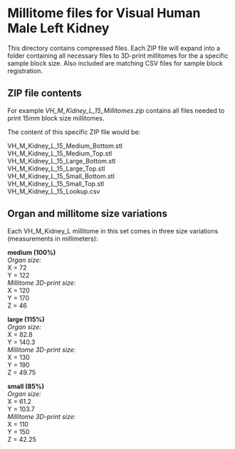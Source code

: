# Millitome files for Visual Human Male Left Kidney

This directory contains compressed files. Each ZIP file will expand into a folder containing all necessary files to 3D-print millitomes for the a specific sample block size. Also included are matching CSV files for sample block registration.

## ZIP file contents

<p>For example <em>VH_M_Kidney_L_15_Millitomes.zip</em> contains all files needed to print 15mm block size millitomes.</p>

<p>The content of this specific ZIP file would be:</p>

VH_M_Kidney_L_15_Medium_Bottom.stl<br>
VH_M_Kidney_L_15_Medium_Top.stl<br>
VH_M_Kidney_L_15_Large_Bottom.stl<br>
VH_M_Kidney_L_15_Large_Top.stl<br>
VH_M_Kidney_L_15_Small_Bottom.stl<br>
VH_M_Kidney_L_15_Small_Top.stl<br>
VH_M_Kidney_L_15_Lookup.csv<br>

## Organ and millitome size variations

<p>Each VH_M_Kidney_L millitome in this set comes in three size variations (measurements in millimeters):</p>

<strong>medium (100%)</strong><br>
<em>Organ size:</em><br>
X = 72<br>
Y = 122<br>
<em>Millitome 3D-print size:</em><br>
X = 120<br>
Y = 170<br>
Z = 46<br>

<strong>large (115%)</strong><br>
<em>Organ size:</em><br>
X = 82.8<br>
Y = 140.3<br>
<em>Millitome 3D-print size:</em><br>
X = 130<br>
Y = 190<br>
Z = 49.75<br>

<strong>small (85%)</strong><br>
<em>Organ size:</em><br>
X = 61.2<br>
Y = 103.7<br>
<em>Millitome 3D-print size:</em><br>
X = 110<br>
Y = 150<br>
Z = 42.25<br>
